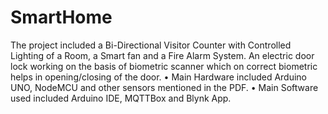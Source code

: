 # SmartHome

The project included a Bi-Directional Visitor Counter with Controlled Lighting of a Room, a Smart fan and a Fire Alarm System. An electric door lock working on the basis of
biometric scanner which on correct biometric helps in opening/closing of the door.
• Main Hardware included Arduino UNO, NodeMCU and other sensors mentioned in the PDF.
• Main Software used included Arduino IDE, MQTTBox and Blynk App.
